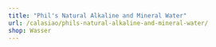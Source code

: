 ```yaml
---
title: "Phil's Natural Alkaline and Mineral Water"
url: /calasiao/phils-natural-alkaline-and-mineral-water/
shop: Wasser
---
```

